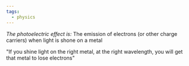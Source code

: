```yaml
---
tags:
  - physics
---
```


*The photoelectric effect is:* The emission of electrons (or other charge carriers) when light is shone on a metal
<div>
<style="font-family: sans-serif">

"If you shine light on the right metal, at the right wavelength, you will get that metal to lose electrons"


</div>
